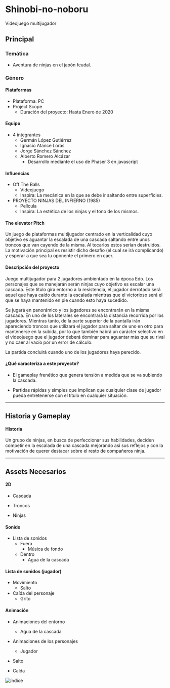 # Shinobi-no-noboru
Videojuego multijugador

## Principal
### Temática
- Aventura de ninjas en el japón feudal.
### Género
#### Plataformas
- Plataforma: PC
- Project Scope 
	- Duración del proyecto: Hasta Enero de 2020
#### Equipo
- 4 integrantes
  - Germán López Gutiérrez
  - Ignacio Atance Loras
  - Jorge Sánchez Sánchez
  - Alberto Romero Alcázar
	- Desarrollo mediante el uso de Phaser 3 en javascript
#### Influencias
- Off The Balls
	- Videojuego
  - Inspira: La mecánica en la que se debe ir saltando entre superficies.
- PROYECTO NINJAS DEL INFIERNO (1985)
	- Película
	- Inspira: La estética de los ninjas y el tono de los mismos.
#### The elevator Pitch
Un juego de plataformas multijugador centrado en la verticalidad cuyo objetivo es aguantar la escalada de una cascada saltando entre unos troncos que van cayendo de la misma. Al tocarlos estos serían destruidos. La motivación principal es resistir dicho desafío (el cual se irá complicando) y esperar a que sea tu oponente el primero en caer.

#### Descripción del proyecto

Juego multijugador para 2 jugadores ambientado en la época Edo. Los personajes que se manejarán serán ninjas cuyo objetivo es escalar una cascada. Este título gira entorno a la resistencia, el jugador derrotado será aquel que haya caído durante la escalada mientras que el victorioso será el que se haya mantenido en pie cuando esto haya sucedido.

Se jugará en panorámico y los jugadores se encontrarán en la misma cascada. En uno de los laterales se encontrará la distancia recorrida por los jugadores. Mientras tanto, de la parte superior de la pantalla irán apareciendo troncos que utilizará el jugador para saltar de uno en otro para mantenerse en la subida, por lo que también habrá un carácter selectivo en el videojuego que el jugador deberá dominar para aguantar más que su rival y no caer al vacío por un error de cálculo.

La partida concluirá cuando uno de los jugadores haya perecido.

#### ¿Qué caracteriza a este proyecto?
- El gameplay frenético que genera tensión a medida que se va subiendo la cascada. 

- Partidas rápidas y simples que implican que cualquier clase de jugador pueda entretenerse con el título en cualquier situación.

--------------------

## Historia y Gameplay
#### Historia

Un grupo de ninjas, en busca de perfeccionar sus habilidades, deciden competir en la escalada de una cascada mejorando así sus reflejos y con la motivación de querer destacar sobre el resto de compañeros ninja.

--------------------

## Assets Necesarios
#### 2D
 - Cascada

 - Troncos

 - Ninjas 
#### Sonido
- Lista de sonidos
	- Fuera
		- Música de fondo
	- Dentro
		- Agua de la cascada

#### Lista de sonidos (jugador)
- Movimiento
	- Salto
- Caída del personaje
	- Grito

#### Animación
- Animaciones del entorno 
	- Agua de la cascada

- Animaciones de los personajes 
	- Jugador
- Salto
- Caída

![índice](https://user-images.githubusercontent.com/44704611/66046409-f6486100-e525-11e9-8283-bd411a0c6c55.jpg)
